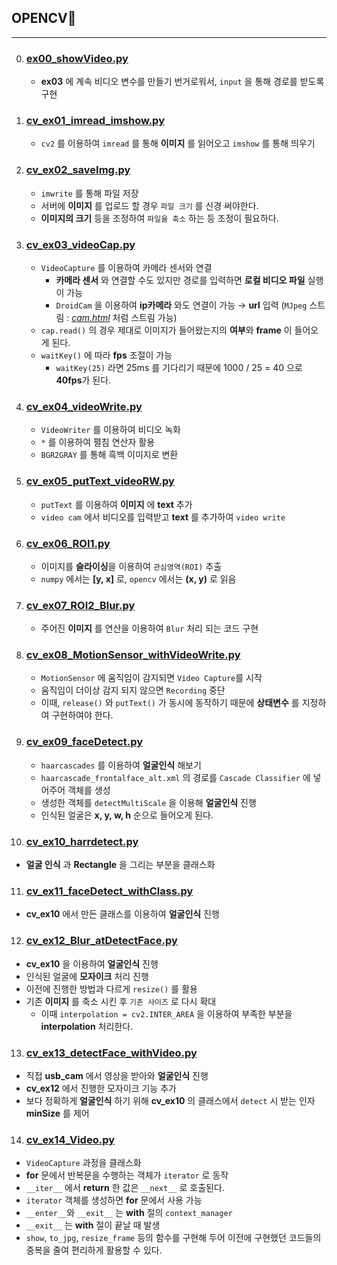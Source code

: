 ## OPENCV🥼
---
0. ### [ex00_showVideo.py](./ex00_showVideo.py)
   - **ex03** 에 계속 비디오 변수를 만들기 번거로워서, `input` 을 통해 경로를 받도록 구현
1. ### [cv_ex01_imread_imshow.py](./cv_ex01_imread_imshow.py)
   - `cv2` 를 이용하여 `imread` 를 통해 **이미지** 를 읽어오고 `imshow` 를 통해 띄우기 
2. ### [cv_ex02_saveImg.py](./cv_ex02_saveImg.py)
   - `imwrite` 를 통해 파일 저장
   - 서버에 **이미지** 를 업로드 할 경우 `파일 크기` 를 신경 써야한다.
   - **이미지의 크기** 등을 조정하여 `파일을 축소` 하는 등 조정이 필요하다.
3. ### [cv_ex03_videoCap.py](./cv_ex03_videoCap.py) 
   - `VideoCapture` 를 이용하여 카메라 센서와 연결
     - **카메라 센서** 와 연결할 수도 있지만 경로를 입력하면 **로컬 비디오 파일** 실행이 가능
     - `DroidCam` 을 이용하여 **ip카메라** 와도 연결이 가능 → **url** 입력 (`MJpeg` 스트림 : *[cam.html](./cam.html)* 처럼 스트림 가능)
   -  `cap.read()` 의 경우 제대로 이미지가 들어왔는지의 **여부**와 **frame** 이 들어오게 된다.
   -  `waitKey()` 에 따라 **fps**  조절이 가능
      -  `waitKey(25)` 라면 25ms 를 기다리기 때문에 1000 / 25 = 40 으로 **40fps**가 된다.
4. ### [cv_ex04_videoWrite.py](./cv_ex04_videoWrite.py)
    - `VideoWriter` 를 이용하여 비디오 녹화
    - `*` 를 이용하여 펼침 연산자 활용
    - `BGR2GRAY` 를 통해 흑백 이미지로 변환
5. ### [cv_ex05_putText_videoRW.py](./cv_ex05_putText_videoRW.py)
   - `putText` 를 이용하여 **이미지** 에 **text** 추가
   - `video cam` 에서 비디오를 입력받고 **text** 를 추가하여 `video write` 
6. ### [cv_ex06_ROI1.py](./cv_ex06_ROI1.py)
   - 이미지를 **슬라이싱**을 이용하여 `관심영역(ROI)` 추출
   - `numpy` 에서는 **[y, x]** 로, `opencv` 에서는 **(x, y)** 로 읽음
7. ### [cv_ex07_ROI2_Blur.py](./cv_ex07_ROI2_Blur.py)
   - 주어진 **이미지** 를 연산을 이용하여 `Blur` 처리 되는 코드 구현
8. ### [cv_ex08_MotionSensor_withVideoWrite.py](./cv_ex08_MotionSensor_withVideoWrite.py)
   - `MotionSensor` 에 움직임이 감지되면 `Video Capture`를 시작
   - 움직임이 더이상 감지 되지 않으면 `Recording` 중단
   - 이때, `release()` 와 `putText()` 가 동시에 동작하기 때문에 **상태변수** 를 지정하여 구현하여야 한다. 
9. ### [cv_ex09_faceDetect.py](./cv_ex09_faceDetect.py)
   - `haarcascades` 를 이용하여 **얼굴인식** 해보기
   - `haarcascade_frontalface_alt.xml` 의 경로를 `Cascade Classifier` 에 넣어주어 객체를 생성
   - 생성한 객체를 `detectMultiScale` 을 이용해 **얼굴인식** 진행
   - 인식된 얼굴은 **x, y, w, h** 순으로 들어오게 된다.
10. ### [cv_ex10_harrdetect.py](./cv_ex10_harrdetect.py)
   - **얼굴 인식** 과 **Rectangle** 을 그리는 부분을 클래스화
11. ### [cv_ex11_faceDetect_withClass.py](cv_ex11_faceDetect_withClass.py)
   - **cv_ex10** 에서 만든 클래스를 이용하여 **얼굴인식** 진행
12. ### [cv_ex12_Blur_atDetectFace.py](./cv_ex12_Blur_atDetectFace.py)
   - **cv_ex10** 을 이용하여 **얼굴인식** 진행
   - 인식된 얼굴에 **모자이크** 처리 진행
   - 이전에 진행한 방법과 다르게 `resize()` 를 활용
   - 기존 **이미지** 를 축소 시킨 후 `기존 사이즈` 로 다시 확대
      - 이때 `interpolation = cv2.INTER_AREA` 을 이용하여 부족한 부분을 **interpolation** 처리한다.
13. ### [cv_ex13_detectFace_withVideo.py](./cv_ex13_detectFace_withVideo.py)
   - 직접 **usb_cam** 에서 영상을 받아와 **얼굴인식** 진행
   - **cv_ex12** 에서 진행한 모자이크 기능 추가
   - 보다 정확하게 **얼굴인식** 하기 위해 **cv_ex10** 의 클래스에서 `detect` 시 받는 인자 **minSize** 를 제어
14. ### [cv_ex14_Video.py](./cv_ex14_Video.py)
   - `VideoCapture` 과정을 클래스화
   - **for** 문에서 반복문을 수행하는 객체가 `iterator` 로 동작
   - `__iter__` 에서 **return** 한 값은 `__next__` 로 호출된다.
   - `iterator` 객체를 생성하면 **for** 문에서 사용 가능
   - `__enter__`와 `__exit__` 는 **with** 절의 `context_manager` 
   - `__exit__` 는 **with** 절이 끝날 때 발생
   - `show`, `to_jpg`, `resize_frame` 등의 함수를 구현해 두어 이전에 구현했던 코드들의 중복을 줄여 편리하게 활용할 수 있다.
